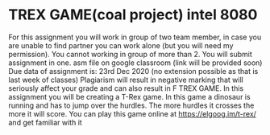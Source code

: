 # TREX GAME(coal project) intel 8080
 For this assignment you will work in group of two team member, in case you are unable to find partner  you can work alone (but you will need my permission). You cannot working in group of more than 2.  You will submit assignment in one. asm file on google classroom (link will be provided soon) Due data of assignment is: 23rd Dec 2020 (no extension possible as that is last week of classes) Plagiarism will result in negative marking that will seriously affect your grade and can also result in F TREX GAME. In this assignment you will be creating a T-Rex game. In this game a dinosaur is running and has to jump  over the hurdles. The more hurdles it crosses the more it will score.  You can play this game online at https://elgoog.im/t-rex/ and get familiar with it
